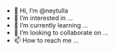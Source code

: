 - 👋 Hi, I’m @neytulla
- 👀 I’m interested in ...
- 🌱 I’m currently learning ...
- 💞️ I’m looking to collaborate on ...
- 📫 How to reach me ...

<!---
neytulla/neytulla is a ✨ special ✨ repository because its `README.md` (this file) appears on your GitHub profile.
You can click the Preview link to take a look at your changes.
--->
